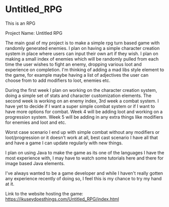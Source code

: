 # Untitled_RPG
This is an RPG


Project Name: Untitled RPG

The main goal of my project is to make a simple rpg turn based game with randomly generated enemies. I plan on having a simple character creation system in place where users can input their own art if they wish. I plan on making a small index of enemies which will be randomly pulled from each time the user wishes to fight an enemy, dropping various loot and experience on completion. I'm thinking of adding a mad libs style element to the game, for example maybe having a list of adjectives the user can choose from to add modifiers to loot, enemies etc.

During the first week I plan on working on the character creation system, doing a simple set of stats and character customization elements. The second week is working on an enemy index, 3rd week a combat system. I have yet to decide if I want a super simple combat system or if  I want to have more options for combat. Week 4 will be adding loot and working on a progression system. Week 5 will be adding in any extra things like modifiers for enemies and loot and etc.

Worst case scenario I end up with simple combat without any modifiers or loot/progression or it doesn't work at all, best cast scenario I have all that and have a game I can update regularly with new things.

I plan on using Java to make the game as its one of the languages I have the most experience with, I may have to watch some tutorials here and there for image based Java elements.

I've always wanted to be a game developer and while I haven't really gotten any experience recently of doing so, I feel this is my chance to try my hand at it.

Link to the website hosting the game: 
https://ikuseydoesthings.com/Untitled_RPG/index.html
